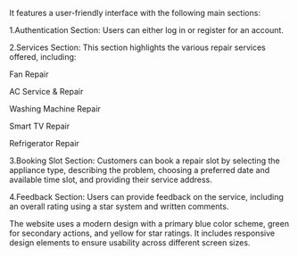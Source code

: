 It features a user-friendly interface with the following main sections:

1.Authentication Section: Users can either log in or register for an account.

2.Services Section: This section highlights the various repair services offered, including:

Fan Repair

AC Service & Repair

Washing Machine Repair

Smart TV Repair

Refrigerator Repair

3.Booking Slot Section: Customers can book a repair slot by selecting the appliance type, describing the problem, choosing a preferred date and available time slot, and providing their service address.

4.Feedback Section: Users can provide feedback on the service, including an overall rating using a star system and written comments.

The website uses a modern design with a primary blue color scheme, green for secondary actions, and yellow for star ratings. It includes responsive design elements to ensure usability across different screen sizes.
